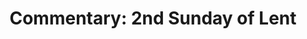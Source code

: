 ---
title: "Commentary: 2nd Sunday of Lent"
layout: reader
description: "Theme: If God is for us, who can be against us?"
feature_image: posts/commentary-lent.webp
category: commentary
published: true
---